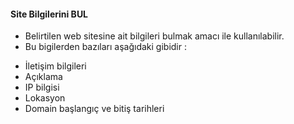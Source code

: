 #### Site Bilgilerini BUL

* Belirtilen web sitesine ait bilgileri bulmak amacı ile kullanılabilir.
* Bu bigilerden bazıları aşağıdaki gibidir :
 + İletişim bilgileri
 + Açıklama
 + IP bilgisi
 + Lokasyon
 + Domain başlangıç ve bitiş tarihleri
